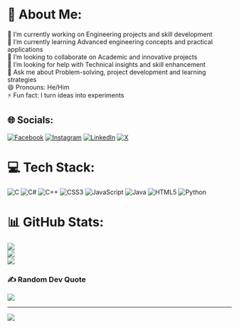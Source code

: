 # 💫 About Me:
🔭 I’m currently working on Engineering projects and skill development<br>🌱 I’m currently learning Advanced engineering concepts and practical applications<br>👯 I’m looking to collaborate on Academic and innovative projects<br>🤔 I’m looking for help with Technical insights and skill enhancement<br>💬 Ask me about Problem-solving, project development and learning strategies<br>😄 Pronouns: He/Him<br>⚡ Fun fact: I turn ideas into experiments


## 🌐 Socials:
[![Facebook](https://img.shields.io/badge/Facebook-%231877F2.svg?logo=Facebook&logoColor=white)](https://facebook.com/peaceboyjisan09) [![Instagram](https://img.shields.io/badge/Instagram-%23E4405F.svg?logo=Instagram&logoColor=white)](https://instagram.com/dusk_melody_) [![LinkedIn](https://img.shields.io/badge/LinkedIn-%230077B5.svg?logo=linkedin&logoColor=white)](https://linkedin.com/in/sabbir-ahmed-jisan-895126345) [![X](https://img.shields.io/badge/X-black.svg?logo=X&logoColor=white)](https://x.com/SAJisan99) 

# 💻 Tech Stack:
![C](https://img.shields.io/badge/c-%2300599C.svg?style=for-the-badge&logo=c&logoColor=white) ![C#](https://img.shields.io/badge/c%23-%23239120.svg?style=for-the-badge&logo=csharp&logoColor=white) ![C++](https://img.shields.io/badge/c++-%2300599C.svg?style=for-the-badge&logo=c%2B%2B&logoColor=white) ![CSS3](https://img.shields.io/badge/css3-%231572B6.svg?style=for-the-badge&logo=css3&logoColor=white) ![JavaScript](https://img.shields.io/badge/javascript-%23323330.svg?style=for-the-badge&logo=javascript&logoColor=%23F7DF1E) ![Java](https://img.shields.io/badge/java-%23ED8B00.svg?style=for-the-badge&logo=openjdk&logoColor=white) ![HTML5](https://img.shields.io/badge/html5-%23E34F26.svg?style=for-the-badge&logo=html5&logoColor=white) ![Python](https://img.shields.io/badge/python-3670A0?style=for-the-badge&logo=python&logoColor=ffdd54)
# 📊 GitHub Stats:
![](https://github-readme-stats.vercel.app/api?username=sajisan69&theme=dark&hide_border=false&include_all_commits=false&count_private=false)<br/>
![](https://nirzak-streak-stats.vercel.app/?user=sajisan69&theme=dark&hide_border=false)<br/>
![](https://github-readme-stats.vercel.app/api/top-langs/?username=sajisan69&theme=dark&hide_border=false&include_all_commits=false&count_private=false&layout=compact)

### ✍️ Random Dev Quote
![](https://quotes-github-readme.vercel.app/api?type=horizontal&theme=radical)

---
[![](https://visitcount.itsvg.in/api?id=sajisan69&icon=0&color=0)](https://visitcount.itsvg.in)

<!-- Proudly created with GPRM ( https://gprm.itsvg.in ) -->
